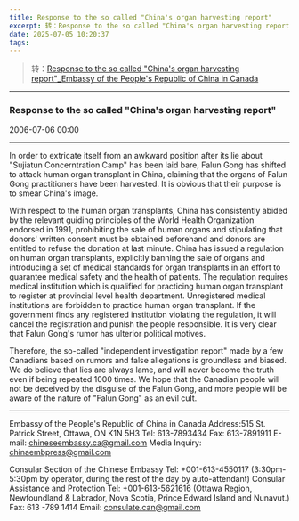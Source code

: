 ```yaml
---
title: Response to the so called "China's organ harvesting report"
excerpt: 转：Response to the so called "China's organ harvesting report"_Embassy of the People's Republic of China in Canada
date: 2025-07-05 10:20:37
tags: 
---
```


> 转：[Response to the so called "China's organ harvesting report"\_Embassy of the People's Republic of China in Canada](http://ca.china-embassy.gov.cn/eng/zytz_0/202308/t20230808_11123851.htm)

---

### Response to the so called "China's organ harvesting report"

2006-07-06 00:00

---

In order to extricate itself from an awkward position after its lie about "Sujiatun Concerntration Camp" has been laid bare, Falun Gong has shifted to attack human organ transplant in China, claiming that the organs of Falun Gong practitioners have been harvested. It is obvious that their purpose is to smear China's image.

With respect to the human organ transplants, China has consistently abided by the relevant guiding principles of the World Health Organization endorsed in 1991, prohibiting the sale of human organs and stipulating that donors' written consent must be obtained beforehand and donors are entitled to refuse the donation at last minute. China has issued a regulation on human organ transplants, explicitly banning the sale of organs and introducing a set of medical standards for organ transplants in an effort to guarantee medical safety and the health of patients. The regulation requires medical institution which is qualified for practicing human organ transplant to register at provincial level health department. Unregistered medical institutions are forbidden to practice human organ transplant. If the government finds any registered institution violating the regulation, it will cancel the registration and punish the people responsible. It is very clear that Falun Gong's rumor has ulterior political motives.

Therefore, the so-called "independent investigation report" made by a few Canadians based on rumors and false allegations is groundless and biased. We do believe that lies are always lame, and will never become the truth even if being repeated 1000 times. We hope that the Canadian people will not be deceived by the disguise of the Falun Gong, and more people will be aware of the nature of "Falun Gong" as an evil cult.

---

Embassy of the People's Republic of China in Canada
Address:515 St. Patrick Street, Ottawa, ON K1N 5H3
Tel: 613-7893434
Fax: 613-7891911
E-mail: chineseembassy.ca@gmail.com
Media Inquiry: chinaembpress@gmail.com

Consular Section of the Chinese Embassy
Tel: +001-613-4550117
(3:30pm-5:30pm by operator, during the rest of the day by auto-attendant)
Consular Assistance and Protection Tel: +001-613-5621616
(Ottawa Region, Newfoundland & Labrador,
Nova Scotia, Prince Edward Island and Nunavut.)
Fax: 613 -789 1414
Email: consulate.can@gmail.com
